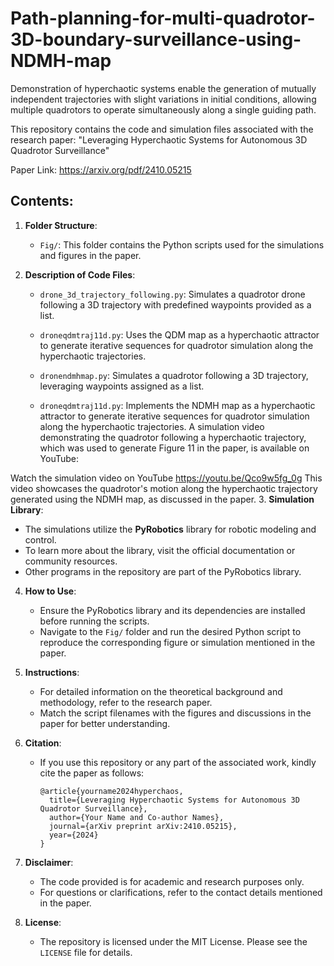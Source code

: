 # Path-planning-for-multi-quadrotor-3D-boundary-surveillance-using-NDMH-map
Demonstration of hyperchaotic systems enable the generation of mutually independent trajectories with slight variations in initial conditions, allowing multiple quadrotors to operate simultaneously along a single guiding path.




This repository contains the code and simulation files associated with the research paper:
"Leveraging Hyperchaotic Systems for Autonomous 3D Quadrotor Surveillance"

Paper Link:
https://arxiv.org/pdf/2410.05215

Contents:
---------
1. **Folder Structure**:
   - `Fig/`: This folder contains the Python scripts used for the simulations and figures in the paper.

2. **Description of Code Files**:
   - `drone_3d_trajectory_following.py`: Simulates a quadrotor drone following a 3D trajectory with predefined waypoints provided as a list.
   - `droneqdmtraj11d.py`: Uses the QDM map as a hyperchaotic attractor to generate iterative sequences for quadrotor simulation along the hyperchaotic trajectories.

   - `dronendmhmap.py`: Simulates a quadrotor following a 3D trajectory, leveraging waypoints assigned as a list.
   - `droneqdmtraj11d.py`: Implements the NDMH map as a hyperchaotic attractor to generate iterative sequences for quadrotor simulation along the hyperchaotic trajectories.
A simulation video demonstrating the quadrotor following a hyperchaotic trajectory, which was used to generate Figure 11 in the paper, is available on YouTube:

Watch the simulation video on YouTube
https://youtu.be/Qco9w5fg_0g
This video showcases the quadrotor's motion along the hyperchaotic trajectory generated using the NDMH map, as discussed in the paper.
3. **Simulation Library**:
   - The simulations utilize the **PyRobotics** library for robotic modeling and control.
   - To learn more about the library, visit the official documentation or community resources.
   - Other programs in the repository are part of the PyRobotics library.

4. **How to Use**:
   - Ensure the PyRobotics library and its dependencies are installed before running the scripts.
   - Navigate to the `Fig/` folder and run the desired Python script to reproduce the corresponding figure or simulation mentioned in the paper.

5. **Instructions**:
   - For detailed information on the theoretical background and methodology, refer to the research paper.
   - Match the script filenames with the figures and discussions in the paper for better understanding.

6. **Citation**:
   - If you use this repository or any part of the associated work, kindly cite the paper as follows:

     ```
     @article{yourname2024hyperchaos,
       title={Leveraging Hyperchaotic Systems for Autonomous 3D Quadrotor Surveillance},
       author={Your Name and Co-author Names},
       journal={arXiv preprint arXiv:2410.05215},
       year={2024}
     }
     ```

7. **Disclaimer**:
   - The code provided is for academic and research purposes only.
   - For questions or clarifications, refer to the contact details mentioned in the paper.

8. **License**:
   - The repository is licensed under the MIT License. Please see the `LICENSE` file for details.

